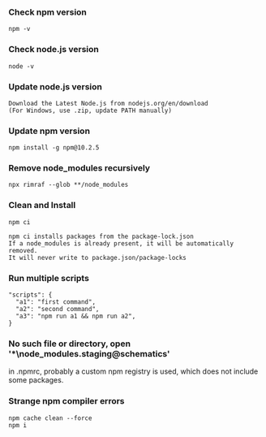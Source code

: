 ### Check npm version
	npm -v

### Check node.js version
	node -v

### Update node.js version
	Download the Latest Node.js from nodejs.org/en/download
	(For Windows, use .zip, update PATH manually)
 
### Update npm version
	npm install -g npm@10.2.5
 
### Remove node_modules recursively
	npx rimraf --glob **/node_modules

### Clean and Install
	npm ci

  	npm ci installs packages from the package-lock.json
	If a node_modules is already present, it will be automatically removed.
 	It will never write to package.json/package-locks
  
### Run multiple scripts
	"scripts": {
	  "a1": "first command",
	  "a2": "second command",
	  "a3": "npm run a1 && npm run a2",
	}
### No such file or directory, open  '*\node_modules\.staging\@schematics'
  in .npmrc, probably a custom npm registry is used, which does not include some packages.
  
### Strange npm compiler errors
	npm cache clean --force
 	npm i
